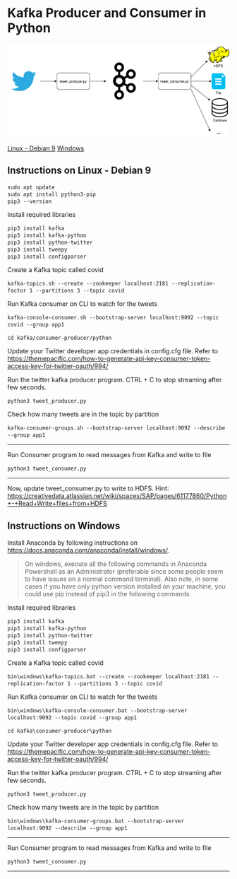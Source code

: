 # Kafka Producer and Consumer in Python

![Kafka Twitter](kafka-consumer-twitter.png)

[Linux - Debian 9](#instructions-on-linux---debian-9)
[Windows](#instructions-on-windows)

## Instructions on Linux - Debian 9 
```
sudo apt update
sudo apt install python3-pip
pip3 --version
```

Install required libraries
```
pip3 install kafka
pip3 install kafka-python
pip3 install python-twitter
pip3 install tweepy
pip3 install configparser
```

Create a Kafka topic called covid
```
kafka-topics.sh --create --zookeeper localhost:2181 --replication-factor 1 --partitions 3 --topic covid
```

Run Kafka consumer on CLI to watch for the tweets
```
kafka-console-consumer.sh --bootstrap-server localhost:9092 --topic covid --group app1
```

```
cd kafka/consumer-producer/python
```
Update your Twitter developer app credentials in config.cfg file. Refer to https://themepacific.com/how-to-generate-api-key-consumer-token-access-key-for-twitter-oauth/994/

Run the twitter kafka producer program. CTRL + C to stop streaming after few seconds.
```
python3 tweet_producer.py
```

Check how many tweets are in the topic by partition
```
kafka-consumer-groups.sh --bootstrap-server localhost:9092 --describe --group app1
```
---
Run Consumer program to read messages from Kafka and write to file
```
python3 tweet_consumer.py
```
---

Now, update tweet_consumer.py to write to HDFS. Hint: https://creativedata.atlassian.net/wiki/spaces/SAP/pages/61177860/Python+-+Read+Write+files+from+HDFS

## Instructions on Windows

Install Anaconda by following instructions on https://docs.anaconda.com/anaconda/install/windows/.

> On windows, execute all the following commands in Anaconda Powershell as an Administrator (preferable since some people seem to have issues on a normal command terminal). Also note, in some cases if you have only python version installed on your machine, you could use pip instead of pip3 in the following commands.

Install required libraries
```
pip3 install kafka
pip3 install kafka-python
pip3 install python-twitter
pip3 install tweepy
pip3 install configparser
```

Create a Kafka topic called covid
```
bin\windows\kafka-topics.bat --create --zookeeper localhost:2181 --replication-factor 1 --partitions 3 --topic covid
```

Run Kafka consumer on CLI to watch for the tweets
```
bin\windows\kafka-console-consumer.bat --bootstrap-server localhost:9092 --topic covid --group app1
```

```
cd kafka\consumer-producer\python
```
Update your Twitter developer app credentials in config.cfg file. Refer to https://themepacific.com/how-to-generate-api-key-consumer-token-access-key-for-twitter-oauth/994/

Run the twitter kafka producer program. CTRL + C to stop streaming after few seconds.
```
python3 tweet_producer.py
```

Check how many tweets are in the topic by partition
```
bin\windows\kafka-consumer-groups.bat --bootstrap-server localhost:9092 --describe --group app1
```
---
Run Consumer program to read messages from Kafka and write to file
```
python3 tweet_consumer.py
```
---